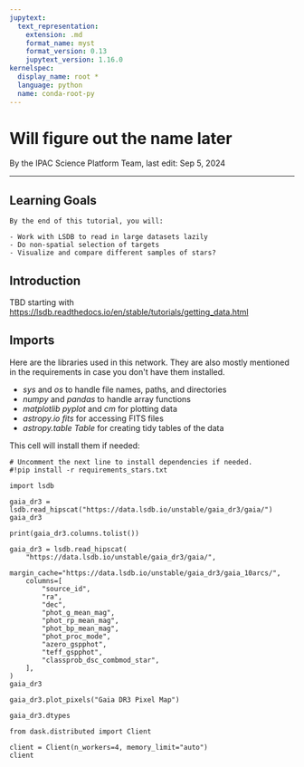 ```yaml
---
jupytext:
  text_representation:
    extension: .md
    format_name: myst
    format_version: 0.13
    jupytext_version: 1.16.0
kernelspec:
  display_name: root *
  language: python
  name: conda-root-py
---
```


# Will figure out the name later

By the IPAC Science Platform Team, last edit: Sep 5, 2024

***


## Learning Goals

```
By the end of this tutorial, you will:

- Work with LSDB to read in large datasets lazily
- Do non-spatial selection of targets
- Visualize and compare different samples of stars?
```


## Introduction

TBD
starting with https://lsdb.readthedocs.io/en/stable/tutorials/getting_data.html 

## Imports
Here are the libraries used in this network. They are also mostly mentioned in the requirements in case you don't have them installed.
- *sys* and *os* to handle file names, paths, and directories
- *numpy*  and *pandas* to handle array functions
- *matplotlib* *pyplot* and *cm* for plotting data
- *astropy.io fits* for accessing FITS files
- *astropy.table Table* for creating tidy tables of the data


This cell will install them if needed:

```{code-cell} ipython3
# Uncomment the next line to install dependencies if needed.
#!pip install -r requirements_stars.txt
```

```{code-cell} ipython3
import lsdb
```

```{code-cell} ipython3
gaia_dr3 = lsdb.read_hipscat("https://data.lsdb.io/unstable/gaia_dr3/gaia/")
gaia_dr3
```

```{code-cell} ipython3
print(gaia_dr3.columns.tolist())
```

```{code-cell} ipython3
gaia_dr3 = lsdb.read_hipscat(
    "https://data.lsdb.io/unstable/gaia_dr3/gaia/",
    margin_cache="https://data.lsdb.io/unstable/gaia_dr3/gaia_10arcs/",
    columns=[
        "source_id",
        "ra",
        "dec",
        "phot_g_mean_mag",
        "phot_rp_mean_mag",
        "phot_bp_mean_mag",
        "phot_proc_mode",
        "azero_gspphot",
        "teff_gspphot",
        "classprob_dsc_combmod_star",
    ],
)
gaia_dr3
```

```{code-cell} ipython3
gaia_dr3.plot_pixels("Gaia DR3 Pixel Map")
```

```{code-cell} ipython3
gaia_dr3.dtypes
```

```{code-cell} ipython3
from dask.distributed import Client

client = Client(n_workers=4, memory_limit="auto")
client
```

```{code-cell} ipython3

```
